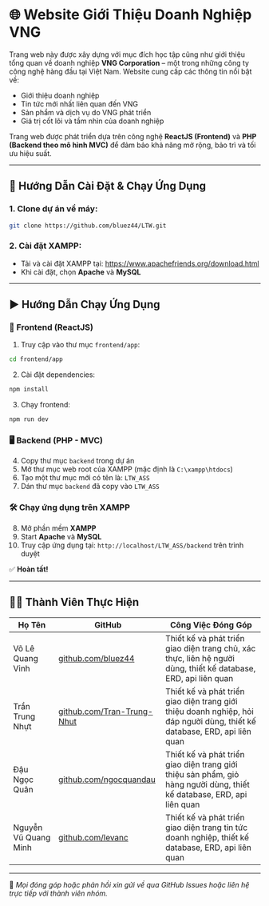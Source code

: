 # 🌐 Website Giới Thiệu Doanh Nghiệp VNG

Trang web này được xây dựng với mục đích học tập cũng như giới thiệu tổng quan về doanh nghiệp **VNG Corporation** – một trong những công ty công nghệ hàng đầu tại Việt Nam. Website cung cấp các thông tin nổi bật về:

- Giới thiệu doanh nghiệp
- Tin tức mới nhất liên quan đến VNG
- Sản phẩm và dịch vụ do VNG phát triển
- Giá trị cốt lõi và tầm nhìn của doanh nghiệp

Trang web được phát triển dựa trên công nghệ **ReactJS (Frontend)** và **PHP (Backend theo mô hình MVC)** để đảm bảo khả năng mở rộng, bảo trì và tối ưu hiệu suất.

---

## 🚀 Hướng Dẫn Cài Đặt & Chạy Ứng Dụng

### 1. Clone dự án về máy:

```bash
git clone https://github.com/bluez44/LTW.git
```

### 2. Cài đặt XAMPP:

- Tải và cài đặt XAMPP tại: https://www.apachefriends.org/download.html
- Khi cài đặt, chọn **Apache** và **MySQL**

---

## ▶️ Hướng Dẫn Chạy Ứng Dụng

### 🔧 Frontend (ReactJS)

1. Truy cập vào thư mục `frontend/app`:

```bash
cd frontend/app
```

2. Cài đặt dependencies:

```bash
npm install
```

3. Chạy frontend:

```bash
npm run dev
```

### 🖥️ Backend (PHP - MVC)

4. Copy thư mục `backend` trong dự án
5. Mở thư mục web root của XAMPP (mặc định là `C:\xampp\htdocs`)
6. Tạo một thư mục mới có tên là: `LTW_ASS`
7. Dán thư mục `backend` đã copy vào `LTW_ASS`

### 🛠️ Chạy ứng dụng trên XAMPP

8. Mở phần mềm **XAMPP**
9. Start **Apache** và **MySQL**
10. Truy cập ứng dụng tại: `http://localhost/LTW_ASS/backend` trên trình duyệt

✅ **Hoàn tất!**

---

## 👨‍💻 Thành Viên Thực Hiện

| Họ Tên               | GitHub                                                           | Công Việc Đóng Góp                                                                                                        |
| -------------------- | ---------------------------------------------------------------- | ------------------------------------------------------------------------------------------------------------------------- |
| Võ Lê Quang Vinh     | [github.com/bluez44](https://github.com/bluez44)                 | Thiết kế và phát triển giao diện trang chủ, xác thực, liên hệ người dùng, thiết kế database, ERD, api liên quan           |
| Trần Trung Nhựt      | [github.com/Tran-Trung-Nhut](https://github.com/Tran-Trung-Nhut) | Thiết kế và phát triển giao diện trang giới thiệu doanh nghiệp, hỏi đáp người dùng, thiết kế database, ERD, api liên quan |
| Đậu Ngọc Quân        | [github.com/ngocquandau](https://github.com/ngocquandau)         | Thiết kế và phát triển giao diện trang giới thiệu sản phẩm, giỏ hàng người dùng, thiết kế database, ERD, api liên quan    |
| Nguyễn Vũ Quang Minh | [github.com/levanc](https://github.com/levanc)                   | Thiết kế và phát triển giao diện trang tin tức doanh nghiệp, thiết kế database, ERD, api liên quan                        |

---

📌 _Mọi đóng góp hoặc phản hồi xin gửi về qua GitHub Issues hoặc liên hệ trực tiếp với thành viên nhóm._
